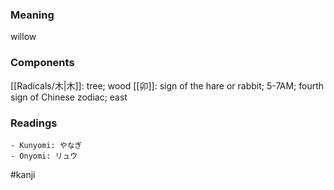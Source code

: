 ### Meaning

willow

### Components

[[Radicals/木|木]]: tree; wood [[卯]]: sign of the hare or rabbit; 5-7AM; fourth sign of Chinese zodiac; east

### Readings

```
- Kunyomi: やなぎ
- Onyomi: リュウ
```

#kanji